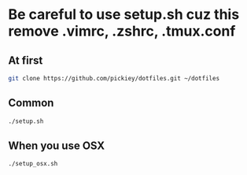 # Be careful to use setup.sh cuz this remove .vimrc, .zshrc, .tmux.conf

## At first
``` sh
git clone https://github.com/pickiey/dotfiles.git ~/dotfiles
```

## Common
``` sh
./setup.sh
```

## When you use OSX
``` sh
./setup_osx.sh
```

